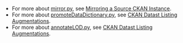 * For more about [mirror.py](https://github.com/jimmccusker/twc-healthdata/blob/master/ckan/mirror.py), see [Mirroring a Source CKAN Instance](https://github.com/jimmccusker/twc-healthdata/wiki/Mirroring-a-Source-CKAN-Instance).
* For more about [promoteDataDictionary.py](https://github.com/jimmccusker/twc-healthdata/blob/master/ckan/promoteDataDictionary.py), see [CKAN Datast Listing Augmentations](https://github.com/jimmccusker/twc-healthdata/wiki/CKAN-Datast-Listing-Augmentations).
* For more about [annotateLOD.py](https://github.com/jimmccusker/twc-healthdata/blob/master/ckan/annotateLOD.py), see [CKAN Datast Listing Augmentations](https://github.com/jimmccusker/twc-healthdata/wiki/CKAN-Datast-Listing-Augmentations).
